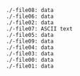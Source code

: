 <code>
./-file08: data
./-file06: data
./-file02: data
./-file07: ASCII text
./-file05: data
./-file09: data
./-file04: data
./-file03: data
./-file00: data
./-file01: data
</code>

